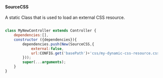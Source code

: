 #### SourceCSS

A static Class that is used to load an external CSS resource.

```javascript

class MyNewController extends Controller {
	dependencies:[],
	constructor ({dependencies}){
		dependencies.push(New(SourceCSS,{
			external:false,
			url:CONFIG.get('basePath')+'css/my-dynamic-css-resource.css'
		}));
		super(...arguments);
	}
}
```
